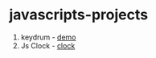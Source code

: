 # javascripts-projects

1. keydrum - [demo](https://zealous-spence-742fbd.netlify.app/)
2. Js Clock - [clock](https://loving-mclean-0d4794.netlify.app/)
